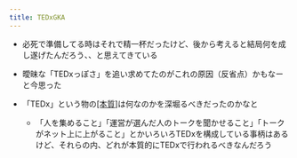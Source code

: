 ```yaml
---
title: TEDxGKA
---
```


* 必死で準備してる時はそれで精一杯だったけど、後から考えると結局何を成し遂げたんだろう、、と思えてきている

* 曖昧な「TEDxっぽさ」を追い求めてたのがこれの原因（反省点）かもなーと今思った

* 「TEDx」という物の[\[本質\]](要定義)は何なのかを深堀るべきだったのかなと
  
  * 「人を集めること」「運営が選んだ人のトークを聞かせること」「トークがネット上に上がること」とかいろいろTEDxを構成している事柄はあるけど、それらの内、どれが本質的にTEDxで行われるべきなんだろう
